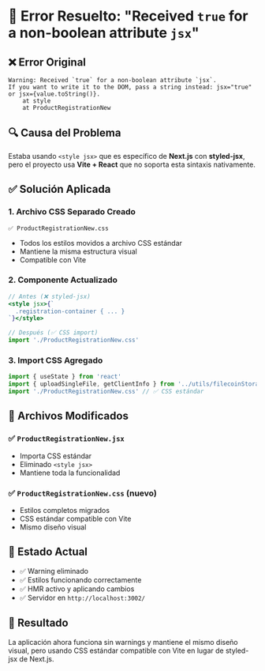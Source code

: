 # 🐛 Error Resuelto: "Received `true` for a non-boolean attribute `jsx`"

## ❌ Error Original
```
Warning: Received `true` for a non-boolean attribute `jsx`.
If you want to write it to the DOM, pass a string instead: jsx="true" or jsx={value.toString()}.
    at style
    at ProductRegistrationNew
```

## 🔍 Causa del Problema
Estaba usando `<style jsx>` que es específico de **Next.js** con **styled-jsx**, pero el proyecto usa **Vite + React** que no soporta esta sintaxis nativamente.

## ✅ Solución Aplicada

### 1. **Archivo CSS Separado Creado**
```
✅ ProductRegistrationNew.css
```
- Todos los estilos movidos a archivo CSS estándar
- Mantiene la misma estructura visual
- Compatible con Vite

### 2. **Componente Actualizado**
```jsx
// Antes (❌ styled-jsx)
<style jsx>{`
  .registration-container { ... }
`}</style>

// Después (✅ CSS import)
import './ProductRegistrationNew.css'
```

### 3. **Import CSS Agregado**
```jsx
import { useState } from 'react'
import { uploadSingleFile, getClientInfo } from '../utils/filecoinStorage.new'
import './ProductRegistrationNew.css' // ✅ CSS estándar
```

## 📁 Archivos Modificados

### ✅ `ProductRegistrationNew.jsx`
- Importa CSS estándar
- Eliminado `<style jsx>`
- Mantiene toda la funcionalidad

### ✅ `ProductRegistrationNew.css` (nuevo)
- Estilos completos migrados
- CSS estándar compatible con Vite
- Mismo diseño visual

## 🎯 Estado Actual
- ✅ Warning eliminado
- ✅ Estilos funcionando correctamente
- ✅ HMR activo y aplicando cambios
- ✅ Servidor en `http://localhost:3002/`

## 🚀 Resultado
La aplicación ahora funciona sin warnings y mantiene el mismo diseño visual, pero usando CSS estándar compatible con Vite en lugar de styled-jsx de Next.js.
